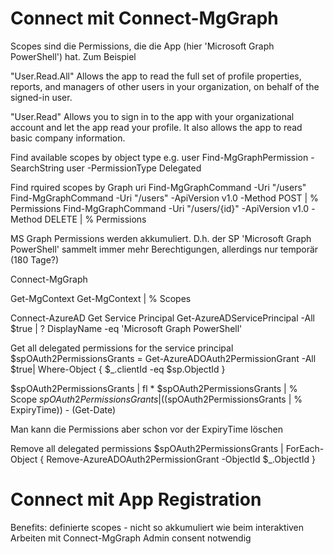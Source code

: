 # Connect mit Connect-MgGraph
Scopes sind die Permissions, die die App (hier 'Microsoft Graph PowerShell') hat. Zum Beispiel

"User.Read.All"  Allows the app to read the full set of profile properties, reports, and managers of other users in your organization, on behalf of the signed-in user.

"User.Read"   Allows you to sign in to the app with your organizational account and let the app read your profile. It also allows the app to read basic company information.

Find available scopes by object type e.g. user
Find-MgGraphPermission -SearchString user -PermissionType Delegated

Find rquired scopes by Graph uri
Find-MgGraphCommand -Uri "/users"
Find-MgGraphCommand -Uri "/users"      -ApiVersion v1.0 -Method POST   | % Permissions
Find-MgGraphCommand -Uri "/users/{id}" -ApiVersion v1.0 -Method DELETE | % Permissions


MS Graph Permissions werden akkumuliert. D.h. der SP 'Microsoft Graph PowerShell' sammelt immer mehr Berechtigungen, allerdings nur temporär (180 Tage?)


Connect-MgGraph

Get-MgContext
Get-MgContext | % Scopes





Connect-AzureAD
Get Service Principal
Get-AzureADServicePrincipal -All $true | ? DisplayName -eq 'Microsoft Graph PowerShell'

Get all delegated permissions for the service principal
$spOAuth2PermissionsGrants = Get-AzureADOAuth2PermissionGrant -All $true| Where-Object { $_.clientId -eq $sp.ObjectId }

$spOAuth2PermissionsGrants | fl *
$spOAuth2PermissionsGrants | % Scope
$spOAuth2PermissionsGrants | % ExpiryTime
(($spOAuth2PermissionsGrants | % ExpiryTime)) - (Get-Date)


Man kann die Permissions aber schon vor der ExpiryTime löschen

Remove all delegated permissions
$spOAuth2PermissionsGrants | ForEach-Object {
    Remove-AzureADOAuth2PermissionGrant -ObjectId $_.ObjectId
}



# Connect mit App Registration

Benefits:
    definierte scopes - nicht so akkumuliert wie beim interaktiven Arbeiten mit Connect-MgGraph
    Admin consent notwendig